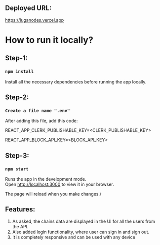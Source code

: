 ## Deployed URL:
https://luganodes.vercel.app

# How to run it locally?

## Step-1: 

### `npm install`

Install all the necessary dependencies before running the app locally.

## Step-2: 

### `Create a file name ".env"`

After adding this file, add this code:

REACT_APP_CLERK_PUBLISHABLE_KEY=<CLERK_PUBLISHABLE_KEY>

REACT_APP_BLOCK_API_KEY=<BLOCK_API_KEY>

## Step-3:

### `npm start`

Runs the app in the development mode.\
Open [http://localhost:3000](http://localhost:3000) to view it in your browser.

The page will reload when you make changes.\

## Features:

1) As asked, the chains data are displayed in the UI for all the users from the API.
2) Also added login functionality, where user can sign in and sign out.
3) It is completely responsive and can be used with any device


